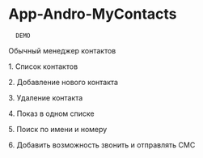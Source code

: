 # App-Andro-MyContacts
      DEMO
Обычный менеджер контактов
<p>1.  Список контактов</p>
<p>2.  Добавление нового контакта</p>
<p>3.  Удаление контакта</p>
<p>4.  Показ в одном списке</p>
<p>5.  Поиск по имени и номеру</p>
<p>6.  Добавить возможность звонить и отправлять СМС</p>
